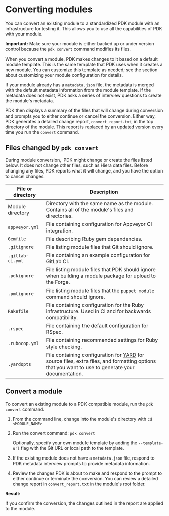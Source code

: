 # Converting modules

You can convert an existing module to a standardized PDK module with an
infrastructure for testing it. This allows you to use all the capabilities of
PDK with your module.

**Important:** Make sure your module is either backed up or under version
control because the `pdk convert` command modifies its files.

When you convert a module, PDK makes changes to it based on a default module
template. This is the same template that PDK uses when it creates a new module.
You can customize this template as needed; see the section about customizing
your module configuration for details.

If your module already has a `metadata.json` file, the metadata is merged with
the default metadata information from the module template. If the metadata does
not exist, PDK asks a series of interview questions to create the module's
metadata.

PDK then displays a summary of the files that will change during conversion and
prompts you to either continue or cancel the conversion. Either way, PDK
generates a detailed change report, `convert_report.txt`, in the top directory
of the module. This report is replaced by an updated version every time you run
the `convert` command.

## Files changed by `pdk convert`

During module conversion,  PDK might change or create the files listed below. It
does not change other files, such as Hiera data files. Before changing any
files, PDK reports what it will change, and you have the option to cancel
changes.

|File or directory|Description|
|-----------------|-----------|
|Module directory|Directory with the same name as the module. Contains all of the module's files and directories.|
|`appveyor.yml`|File containing configuration for Appveyor CI integration.|
|`Gemfile`|File describing Ruby gem dependencies.|
|`.gitignore`|File listing module files that Git should ignore.|
|`.gitlab-ci.yml`|File containing an example configuration for GitLab CI.|
|`.pdkignore`|File listing module files that PDK should ignore when building a module package for upload to the Forge.|
|`.pmtignore`|File listing module files that the `puppet module` command should ignore.|
|`Rakefile`|File containing configuration for the Ruby infrastructure. Used in CI and for backwards compatibility.|
|`.rspec`|File containing the default configuration for RSpec.|
|`.rubocop.yml`|File containing recommended settings for Ruby style checking.|
|`.yardopts`|File containing configuration for [YARD](https://yardoc.org/) for source files, extra files, and formatting options that you want to use to generate your documentation.|

## Convert a module

To convert an existing module to a PDK compatible module, run the `pdk convert`
command.

1.  From the command line, change into the module's directory with `cd
    <MODULE_NAME>`

2.  Run the convert command: `pdk convert`

    Optionally, specify your own module template by adding the `--template-url`
    flag with the Git URL or local path to the template.

3.  If the existing module does not have a `metadata.json` file, respond to PDK
    metadata interview prompts to provide metadata information.

4.  Review the changes PDK is about to make and respond to the prompt to either
    continue or terminate the conversion. You can review a detailed change
    report in `convert_report.txt` in the module's root folder.


**Result:**

If you confirm the conversion, the changes outlined in the report are applied to
the module.


